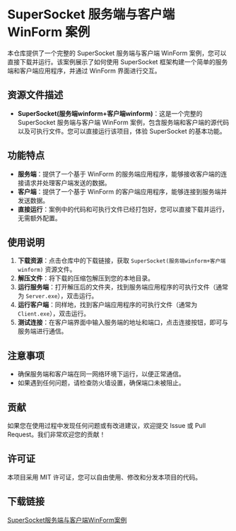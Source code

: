 # SuperSocket 服务端与客户端 WinForm 案例

本仓库提供了一个完整的 SuperSocket 服务端与客户端 WinForm 案例，您可以直接下载并运行。该案例展示了如何使用 SuperSocket 框架构建一个简单的服务端和客户端应用程序，并通过 WinForm 界面进行交互。

## 资源文件描述

- **SuperSocket(服务端winform+客户端winform)**：这是一个完整的 SuperSocket 服务端与客户端 WinForm 案例，包含服务端和客户端的源代码以及可执行文件。您可以直接运行该项目，体验 SuperSocket 的基本功能。

## 功能特点

- **服务端**：提供了一个基于 WinForm 的服务端应用程序，能够接收客户端的连接请求并处理客户端发送的数据。
- **客户端**：提供了一个基于 WinForm 的客户端应用程序，能够连接到服务端并发送数据。
- **直接运行**：案例中的代码和可执行文件已经打包好，您可以直接下载并运行，无需额外配置。

## 使用说明

1. **下载资源**：点击仓库中的下载链接，获取 `SuperSocket(服务端winform+客户端winform)` 资源文件。
2. **解压文件**：将下载的压缩包解压到您的本地目录。
3. **运行服务端**：打开解压后的文件夹，找到服务端应用程序的可执行文件（通常为 `Server.exe`），双击运行。
4. **运行客户端**：同样地，找到客户端应用程序的可执行文件（通常为 `Client.exe`），双击运行。
5. **测试连接**：在客户端界面中输入服务端的地址和端口，点击连接按钮，即可与服务端进行通信。

## 注意事项

- 确保服务端和客户端在同一网络环境下运行，以便正常通信。
- 如果遇到任何问题，请检查防火墙设置，确保端口未被阻止。

## 贡献

如果您在使用过程中发现任何问题或有改进建议，欢迎提交 Issue 或 Pull Request。我们非常欢迎您的贡献！

## 许可证

本项目采用 MIT 许可证，您可以自由使用、修改和分发本项目的代码。

## 下载链接

[SuperSocket服务端与客户端WinForm案例](https://pan.quark.cn/s/092dd9eb735a)